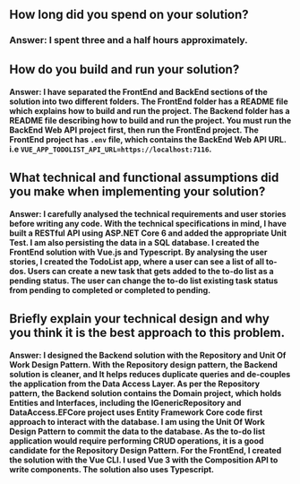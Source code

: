 ## How long did you spend on your solution?
### Answer: I spent three and a half hours approximately.
## How do you build and run your solution?
#### Answer: I have separated the FrontEnd and BackEnd sections of the solution into two different folders. The FrontEnd folder has a README file which explains how to build and run the project. The Backend folder has a README file describing how to build and run the project. You must run the BackEnd Web API project first, then run the FrontEnd project. The FrontEnd project has ```.env``` file, which contains the BackEnd Web API URL. i.e       ```VUE_APP_TODOLIST_API_URL=https://localhost:7116```. 
## What technical and functional assumptions did you make when implementing your solution?
#### Answer: I carefully analysed the technical requirements and user stories before writing any code. With the technical specifications in mind, I have built a RESTful API using ASP.NET Core 6 and added the appropriate Unit Test. I am also persisting the data in a SQL database. I created the FrontEnd solution with Vue.js and Typescript. By analysing the user stories, I created the TodoList app, where a user can see a list of all to-dos. Users can create a new task that gets added to the to-do list as a pending status. The user can change the to-do list existing task status from pending to completed or completed to pending.
## Briefly explain your technical design and why you think it is the best approach to this problem.
#### Answer: I designed the Backend solution with the Repository and Unit Of Work Design Pattern. With the Repository design pattern, the Backend solution is cleaner, and It helps reduces duplicate queries and de-couples the application from the Data Access Layer. As per the Repository pattern, the Backend solution contains the Domain project, which holds Entities and Interfaces, including the IGenericRepository and DataAccess.EFCore project uses Entity Framework Core code first approach to interact with the database. I am using the Unit Of Work Design Pattern to commit the data to the database. As the to-do list application would require performing CRUD operations, it is a good candidate for the Repository Design Pattern. For the FrontEnd, I created the solution with the Vue CLI. I used Vue 3 with the Composition API to write components. The solution also uses Typescript.


